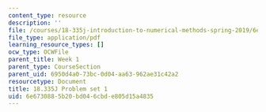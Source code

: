 ```yaml
---
content_type: resource
description: ''
file: /courses/18-335j-introduction-to-numerical-methods-spring-2019/6e6730885b20bd046cbde805d15a4835_MIT18_335JS19_pset1.pdf
file_type: application/pdf
learning_resource_types: []
ocw_type: OCWFile
parent_title: Week 1
parent_type: CourseSection
parent_uid: 6950d4a0-73bc-0d04-aa63-962ae31c42a2
resourcetype: Document
title: 18.335J Problem set 1
uid: 6e673088-5b20-bd04-6cbd-e805d15a4835
---
```

